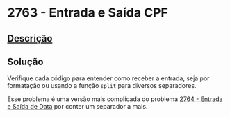 # 2763 - Entrada e Saída CPF

## [Descrição](https://www.beecrowd.com.br/judge/pt/problems/view/2763)

## Solução

Verifique cada código para entender como receber a entrada, seja por formatação ou usando a função `split` para diversos separadores.

Esse problema é uma versão mais complicada do problema [2764 - Entrada e Saída de Data](../2764/README.md) por conter um separador a mais.